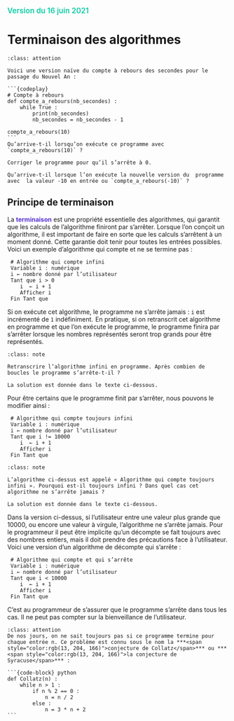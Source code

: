 <span style="color:rgb(13, 204, 166);font-weight:600; font-size:1.2em">Version du 16 juin 2021</span>

Terminaison des algorithmes
===========================

````{admonition} Matière à réfléchir I
:class: attention

Voici une version naïve du compte à rebours des secondes pour le passage du Nouvel An :

```{codeplay}
# Compte à rebours 
def compte_a_rebours(nb_secondes) :
    while True :
        print(nb_secondes)
    	nb_secondes = nb_secondes - 1 

compte_a_rebours(10)
```
Qu’arrive-t-il lorsqu’on exécute ce programme avec `compte_a_rebours(10)` ?

Corriger le programme pour qu’il s’arrête à 0. 

Qu’arrive-t-il lorsque l’on exécute la nouvelle version du  programme avec  la valeur -10 en entrée ou `compte_a_rebours(-10)` ?

````

## Principe de terminaison

La **<span style="color:rgb(89, 51, 209)">terminaison</span>** est une propriété essentielle des algorithmes, qui garantit que les calculs de l’algorithme finiront par s’arrêter. Lorsque l’on conçoit un algorithme, il est important de faire en sorte que les calculs s’arrêtent à un moment donné. Cette garantie doit tenir pour toutes les entrées possibles. 
Voici un exemple d’algorithme qui compte et ne se termine pas :

```{code-block} python
 # Algorithme qui compte infini 
 Variable i : numérique
 i ← nombre donné par l’utilisateur
 Tant que i > 0 
	i  ← i + 1 
 	Afficher i   
 Fin Tant que
```

Si on exécute cet algorithme, le programme ne s’arrête jamais : `i` est incrémenté de `1` indéfiniment.  En pratique, si on retranscrit cet algorithme en programme et que l’on exécute le programme, le programme finira par s’arrêter lorsque les nombres représentés seront trop grands pour être représentés.

```{admonition} Exercice 0
:class: note

Retranscrire l’algorithme infini en programme. Après combien de boucles le programme s’arrête‑t‑il ?

La solution est donnée dans le texte ci-dessous.
```

Pour être certains que le programme finit par s’arrêter, nous pouvons le modifier ainsi :

```{code-block} python
 # Algorithme qui compte toujours infini 
 Variable i : numérique
 i ← nombre donné par l’utilisateur
 Tant que i != 10000 
	i  ← i + 1 
 	Afficher i   
 Fin Tant que
 ```

 ```{admonition} Exercice 1
:class: note

L’algorithme ci-dessus est appelé « Algorithme qui compte toujours infini ». Pourquoi est-il toujours infini ? Dans quel cas cet algorithme ne s’arrête jamais ?

La solution est donnée dans le texte ci-dessous.
```

Dans la version ci-dessus, si l’utilisateur entre une valeur plus grande que 10000, ou encore une valeur à virgule, l’algorithme ne s’arrête jamais. Pour le programmeur il peut être implicite qu’un décompte se fait toujours avec des nombres entiers, mais il doit prendre des précautions face à l’utilisateur. Voici une version d’un algorithme de décompte qui s’arrête :  

```{code-block} python
 # Algorithme qui compte et qui s’arrête 
 Variable i : numérique
 i ← nombre donné par l’utilisateur
 Tant que i < 10000 
	i  ← i + 1 
 	Afficher i   
 Fin Tant que
 ```

C’est au programmeur de s’assurer que le programme s’arrête dans tous les cas. Il ne peut pas compter sur la bienveillance de l’utilisateur. 

````{admonition} Matière à réfléchir II
:class: attention
De nos jours, on ne sait toujours pas si ce programme termine pour chaque entrée n. Ce problème est connu sous le nom la ***<span style="color:rgb(13, 204, 166)">conjecture de Collatz</span>*** ou ***<span style="color:rgb(13, 204, 166)">la conjecture de Syracuse</span>*** :

```{code-block} python
def Collatz(n) :
    while n > 1 :
        if n % 2 == 0 :
            n = n / 2
        else : 
            n = 3 * n + 2 
```

````